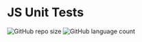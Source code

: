 # JS Unit Tests

![GitHub repo size](https://img.shields.io/github/repo-size/lionelsu/js-unit-tests?style=for-the-badge)
![GitHub language count](https://img.shields.io/github/languages/count/lionelsu/js-unit-tests?style=for-the-badge)
<!-- Olá, Tryber!
Esse é apenas um arquivo inicial para o README do seu projeto.
É essencial que você preencha esse documento por conta própria, ok?
Não deixe de usar nossas dicas de escrita de README de projetos, e deixe sua criatividade brilhar!
:warning: IMPORTANTE: você precisa deixar nítido:
- quais arquivos/pastas foram desenvolvidos por você; 
- quais arquivos/pastas foram desenvolvidos por outra pessoa estudante;
- quais arquivos/pastas foram desenvolvidos pela Trybe.
-->
